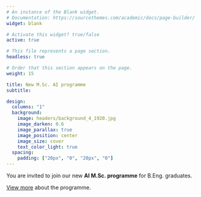 ```yaml
---
# An instance of the Blank widget.
# Documentation: https://sourcethemes.com/academic/docs/page-builder/
widget: blank

# Activate this widget? true/false
active: true

# This file represents a page section.
headless: true

# Order that this section appears on the page.
weight: 15

title: New M.Sc. AI programme 
subtitle:

design:
  columns: "1"
  background:
    image: headers/background_4_1920.jpg
    image_darken: 0.6
    image_parallax: true
    image_position: center
    image_size: cover
    text_color_light: true
  spacing:
    padding: ["20px", "0", "20px", "0"]
---
```


You are invited to join our new **AI M.Sc. programme** for B.Eng. graduates.

[View more](https://studiujdatascience.pl) about the programme.
